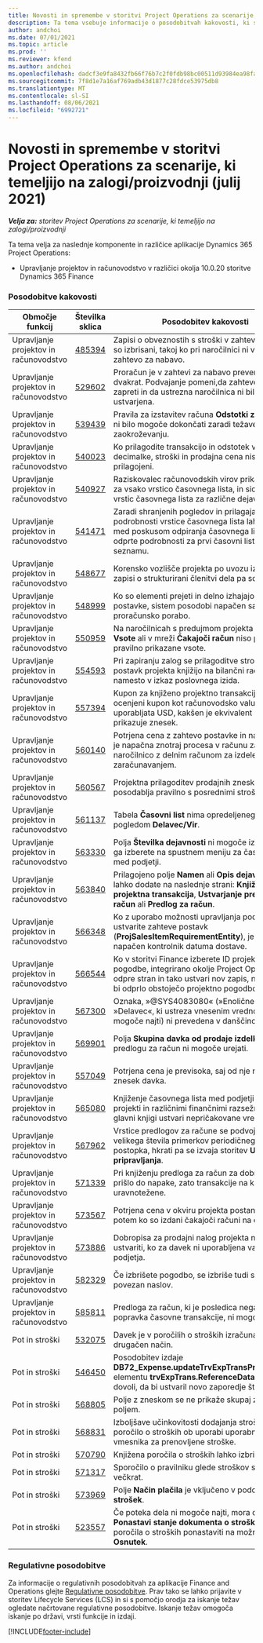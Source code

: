 ```yaml
---
title: Novosti in spremembe v storitvi Project Operations za scenarije, ki temeljijo na zalogi/proizvodnji (julij 2021)
description: Ta tema vsebuje informacije o posodobitvah kakovosti, ki so na voljo v julijski (2021) izdaji storitve Project Operations za scenarije, ki temeljijo na zalogi/proizvodnji.
author: andchoi
ms.date: 07/01/2021
ms.topic: article
ms.prod: ''
ms.reviewer: kfend
ms.author: andchoi
ms.openlocfilehash: dadcf3e9fa8432fb66f76b7c2f0fdb98bc00511d93984ea98fa30b4fc03fa426
ms.sourcegitcommit: 7f8d1e7a16af769adb43d1877c28fdce53975db8
ms.translationtype: MT
ms.contentlocale: sl-SI
ms.lasthandoff: 08/06/2021
ms.locfileid: "6992721"
---
```

# <a name="whats-new-or-changed-in-project-operations-july-2021-for-stockedproduction-based-scenarios"></a>Novosti in spremembe v storitvi Project Operations za scenarije, ki temeljijo na zalogi/proizvodnji (julij 2021)

_**Velja za:** storitev Project Operations za scenarije, ki temeljijo na zalogi/proizvodnji_

Ta tema velja za naslednje komponente in različice aplikacije Dynamics 365 Project Operations:

- Upravljanje projektov in računovodstvo v različici okolja 10.0.20 storitve Dynamics 365 Finance
 
### <a name="quality-updates"></a>Posodobitve kakovosti
                                                                                                                                                                                  
| Območje funkcij                      | Številka sklica| Posodobitev kakovosti                                                                                                                                                                          |
|-----------------------------------|--------|---------------------------------------------------------------------------------------------------------------------------------------------------------------------------------|
| Upravljanje projektov in računovodstvo | [485394](https://fix.lcs.dynamics.com/Issue/Details/?bugId=485394) | Zapisi o obveznostih s stroški v zahtevi za nabavo so izbrisani, takoj ko pri naročilnici ni več težav z zahtevo za nabavo.                                                                           |
| Upravljanje projektov in računovodstvo | [529602](https://fix.lcs.dynamics.com/Issue/Details/?bugId=529602) | Proračun je v zahtevi za nabavo preverjen dvakrat. Podvajanje pomeni,da zahteve ne gre zapreti in da ustrezna naročilnica ni bila ustvarjena.                                                                                                                        |
| Upravljanje projektov in računovodstvo | [539439](https://fix.lcs.dynamics.com/Issue/Details/?bugId=539439) | Pravila za izstavitev računa **Odstotki za obračun** ni bilo mogoče dokončati zaradi težave pri zaokroževanju.                                                                              |
| Upravljanje projektov in računovodstvo | [540023](https://fix.lcs.dynamics.com/Issue/Details/?bugId=540023) | Ko prilagodite transakcijo in odstotek vsebuje decimalke, stroški in prodajna cena niso pravilno prilagojeni.                                      |
| Upravljanje projektov in računovodstvo | [540927](https://fix.lcs.dynamics.com/Issue/Details/?bugId=540927) | Raziskovalec računovodskih virov prikazuje ure za vsako vrstico časovnega lista, in sicer za več vrstic časovnega lista za različne dejavnosti.                                      |
| Upravljanje projektov in računovodstvo | [541471](https://fix.lcs.dynamics.com/Issue/Details/?bugId=541471) | Zaradi shranjenih pogledov in prilagajanja podrobnosti vrstice časovnega lista lahko sistem med poskusom odpiranja časovnega lista vedno odprte podrobnosti za prvi časovni list na seznamu.  |
| Upravljanje projektov in računovodstvo | [548677](https://fix.lcs.dynamics.com/Issue/Details/?bugId=548677) | Korensko vozlišče projekta po uvozu izgine, zapisi o strukturirani členitvi dela pa so izbrisani.                                                                                             |
| Upravljanje projektov in računovodstvo | [548999](https://fix.lcs.dynamics.com/Issue/Details/?bugId=548999) | Ko so elementi prejeti in delno izhajajo iz zahteve postavke, sistem posodobi napačen saldo za proračunsko porabo. |
| Upravljanje projektov in računovodstvo | [550959](https://fix.lcs.dynamics.com/Issue/Details/?bugId=550959) | Na naročilnicah s predujmom projekta v podoknu **Vsote** ali v mreži **Čakajoči račun** niso popolnoma pravilno prikazane vsote.                                                                  |
| Upravljanje projektov in računovodstvo | [554593](https://fix.lcs.dynamics.com/Issue/Details/?bugId=554593) | Pri zapiranju zalog se prilagoditve stroškov postavk projekta knjižijo na bilančni račun namesto v izkaz poslovnega izida.                                                            |
| Upravljanje projektov in računovodstvo | [557394](https://fix.lcs.dynamics.com/Issue/Details/?bugId=557394) | Kupon za knjiženo projektno transakcijo in ocenjeni kupon kot računovodsko valuto uporabljata USD, kakšen je ekvivalent CAD, pa prikazuje znesek.              |
| Upravljanje projektov in računovodstvo | [560140](https://fix.lcs.dynamics.com/Issue/Details/?bugId=560140) | Potrjena cena z zahtevo postavke in naročilnico je napačna znotraj procesa v računu za naročilnico z delnim računom za izdelek in delnim zaračunavanjem.       |
| Upravljanje projektov in računovodstvo | [560567](https://fix.lcs.dynamics.com/Issue/Details/?bugId=560567) | Projektna prilagoditev prodajnih zneskov ne posodablja pravilno s posrednimi stroški.                                                                                    |
| Upravljanje projektov in računovodstvo | [561137](https://fix.lcs.dynamics.com/Issue/Details/?bugId=561137) | Tabela **Časovni list** nima opredeljenega odnosa s pogledom **Delavec/Vir**.                                                                                   |
| Upravljanje projektov in računovodstvo | [563330](https://fix.lcs.dynamics.com/Issue/Details/?bugId=563330) | Polja **Številka dejavnosti** ni mogoče izpolniti, ko ga izberete na spustnem meniju za časovni list med podjetji.                                                                 |
| Upravljanje projektov in računovodstvo | [563840](https://fix.lcs.dynamics.com/Issue/Details/?bugId=563840) | Prilagojeno polje **Namen** ali **Opis dejavnosti** lahko dodate na naslednje strani: **Knjižena projektna transakcija**, **Ustvarjanje predloga za račun** ali **Predlog za račun**.  |
| Upravljanje projektov in računovodstvo | [566348](https://fix.lcs.dynamics.com/Issue/Details/?bugId=566348) | Ko z uporabo možnosti upravljanja podatkov ustvarite zahteve postavk (**ProjSalesItemRequirementEntity**), je naveden napačen kontrolnik datuma dostave.                                              |
| Upravljanje projektov in računovodstvo | [566544](https://fix.lcs.dynamics.com/Issue/Details/?bugId=566544) | Ko v storitvi Finance izberete ID projektne pogodbe, integrirano okolje Project Operations odpre stran in tako ustvari nov zapis, namesto da bi odprlo obstoječo projektno pogodbo.                                                                                                                 |
| Upravljanje projektov in računovodstvo | [567300](https://fix.lcs.dynamics.com/Issue/Details/?bugId=567300) |  Oznaka, »@SYS4083080« (»Enoličnega zapisa »Delavec«, ki ustreza vnesenim vrednostim«, ni mogoče najti) ni prevedena v danščino.                                |
| Upravljanje projektov in računovodstvo | [569901](https://fix.lcs.dynamics.com/Issue/Details/?bugId=569901) | Polja **Skupina davka od prodaje izdelkov** v predlogu za račun ni mogoče urejati.                                                                               |
| Upravljanje projektov in računovodstvo | [557049](https://fix.lcs.dynamics.com/Issue/Details/?bugId=557049) | Potrjena cena je previsoka, saj od nje ni odbit znesek davka.                                                                                                    |
| Upravljanje projektov in računovodstvo | [565080](https://fix.lcs.dynamics.com/Issue/Details/?bugId=565080) | Knjiženje časovnega lista med podjetji z več projekti in različnimi finančnimi razsežnostmi v glavni knjigi ustvari nepričakovane vrednosti.                             |
| Upravljanje projektov in računovodstvo | [567962](https://fix.lcs.dynamics.com/Issue/Details/?bugId=567962) | Vrstice predlogov za račune se podvojijo zaradi velikega števila primerkov periodičnega postopka, hkrati pa se izvaja storitev **Uvoz iz pripravljanja**.                                      |
| Upravljanje projektov in računovodstvo | [571339](https://fix.lcs.dynamics.com/Issue/Details/?bugId=571339) | Pri knjiženju predloga za račun za dobropis je prišlo do napake, zato transakcije na kuponu niso uravnotežene.    |
| Upravljanje projektov in računovodstvo | [573567](https://fix.lcs.dynamics.com/Issue/Details/?bugId=573567) | Potrjena cena v okviru projekta postane napačna, potem ko so izdani čakajoči računi na čakanju.                                                                             |
| Upravljanje projektov in računovodstvo | [573886](https://fix.lcs.dynamics.com/Issue/Details/?bugId=573886) | Dobropisa za prodajni nalog projekta ne morete ustvariti, ko za davek ni uporabljena valuta podjetja.                                      |
| Upravljanje projektov in računovodstvo | [582329](https://fix.lcs.dynamics.com/Issue/Details/?bugId=582329) | Če izbrišete pogodbo, se izbriše tudi s stranko povezan naslov.                                                                                     |
| Upravljanje projektov in računovodstvo | [585811](https://fix.lcs.dynamics.com/Issue/Details/?bugId=585811) | Predloga za račun, ki je posledica negativnega popravka časovne transakcije, ni mogoče knjižiti.                                                                    |
| Pot in stroški                  | [532075](https://fix.lcs.dynamics.com/Issue/Details/?bugId=532075) | Davek je v poročilih o stroških izračunan na drugačen način.                                                                                                                  |
| Pot in stroški                  | [546450](https://fix.lcs.dynamics.com/Issue/Details/?bugId=546450) | Posodobitev izdaje **DB72_Expense.updateTrvExpTransProjTransId()**   elementu **trvExpTrans.ReferenceDataAreaId** ne dovoli, da bi ustvaril novo zaporedje števil.                    |
| Pot in stroški                  | [568805](https://fix.lcs.dynamics.com/Issue/Details/?bugId=568805) | Polje z zneskom se ne prikaže skupaj z obveznim poljem.                                                                                                             |
| Pot in stroški                  | [568831](https://fix.lcs.dynamics.com/Issue/Details/?bugId=568831) | Izboljšave učinkovitosti dodajanja stroška v poročilo o stroških ob uporabi uporabniškega vmesnika za prenovljene stroške.                                                            |
| Pot in stroški                  | [570790](https://fix.lcs.dynamics.com/Issue/Details/?bugId=570790) | Knjižena poročila o stroških lahko izbrišete.                                                                                           |
| Pot in stroški                  | [571317](https://fix.lcs.dynamics.com/Issue/Details/?bugId=571317) | Sporočilo o pravilniku glede stroškov se prikaže večkrat.                                                                                                       |
| Pot in stroški                  | [573969](https://fix.lcs.dynamics.com/Issue/Details/?bugId=573969) | Polje **Način plačila** je vključeno v podokno **Nov strošek**.                                                                                                      |
| Pot in stroški                  | [523557](https://fix.lcs.dynamics.com/Issue/Details/?bugId=523557) | Če poteka dela ni mogoče najti, mora orodje **Ponastavi stanje dokumenta o stroških** stanje poročila o stroških ponastaviti na možnost **Osnutek**. 

### <a name="regulatory-updates"></a>Regulativne posodobitve
Za informacije o regulativnih posodobitvah za aplikacije Finance and Operations glejte [Regulativne posodobitve](/dynamics365/finance/localizations/regulatory-updates). Prav tako se lahko prijavite v storitev Lifecycle Services (LCS) in si s pomočjo orodja za iskanje težav ogledate načrtovane regulativne posodobitve. Iskanje težav omogoča iskanje po državi, vrsti funkcije in izdaji.


[!INCLUDE[footer-include](../../includes/footer-banner.md)]
